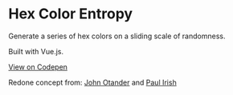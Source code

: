 # Hex Color Entropy

Generate a series of hex colors on a sliding scale of randomness.

Built with Vue.js.

[View on Codepen](https://codepen.io/Wildtype/full/wvarowd)

Redone concept from: [John Otander](https://johno.com/) and [Paul Irish](https://www.paulirish.com/2009/random-hex-color-code-snippets/)
